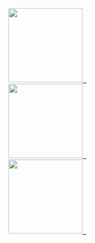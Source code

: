 
<div>
<div>
<a href="https://github.com/suatcezik/basicblog/blob/master/ekran_goruntuleri/1-posts.png?raw=true" ><img src="https://github.com/hakanozer/yedekParcaOtomasyonu/blob/master/ekran_goruntuleri/1-giris.png" width="150" height="150" />&nbsp;&nbsp;</a>
</div>
<div>
<a href="https://github.com/suatcezik/basicblog/blob/master/ekran_goruntuleri/2-contact.png?raw=true" ><img src="https://github.com/hakanozer/yedekParcaOtomasyonu/blob/master/ekran_goruntuleri/1-giris.png" width="150" height="150" />&nbsp;&nbsp;</a>
</div>
<div>
<a href="https://github.com/suatcezik/basicblog/blob/master/ekran_goruntuleri/3-post.png?raw=true" ><img src="https://github.com/hakanozer/yedekParcaOtomasyonu/blob/master/ekran_goruntuleri/1-giris.png" width="150" height="150" />&nbsp;&nbsp;</a>
</div>
</div>

